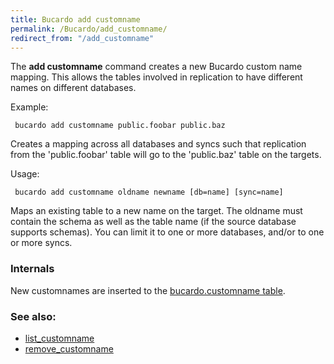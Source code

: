 ```yaml
---
title: Bucardo add customname
permalink: /Bucardo/add_customname/
redirect_from: "/add_customname"
---
```


The **add customname** command creates a new Bucardo custom name mapping. This allows the tables involved in replication to have different names on different databases.

Example:

` bucardo add customname public.foobar public.baz`

Creates a mapping across all databases and syncs such that replication from the 'public.foobar' table will go to the 'public.baz' table on the targets.

Usage:

` bucardo add customname oldname newname [db=name] [sync=name]`

Maps an existing table to a new name on the target. The oldname must contain the schema as well as the table name (if the source database supports schemas). You can limit it to one or more databases, and/or to one or more syncs.

### Internals

New customnames are inserted to the [bucardo.customname table](/bucardo.customname_table "wikilink").

### See also:

-   [list_customname](/Bucardo/list_customname "wikilink")
-   [remove_customname](/Bucardo/remove_customname "wikilink")

